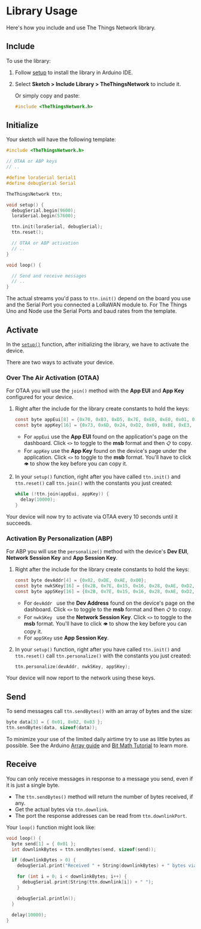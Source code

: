 # Library Usage
Here's how you include and use The Things Network library.

## Include

To use the library:

1.  Follow [setup](#setup) to install the library in Arduino IDE.
2.  Select **Sketch > Include Library > TheThingsNetwork** to include it.

	Or simply copy and paste:
  
	```c
	#include <TheThingsNetwork.h>
	```

## Initialize

Your sketch will have the following template:

```c
#include <TheThingsNetwork.h>

// OTAA or ABP keys
// ..

#define loraSerial Serial1
#define debugSerial Serial

TheThingsNetwork ttn;

void setup() {
  debugSerial.begin(9600);
  loraSerial.begin(57600);

  ttn.init(loraSerial, debugSerial);
  ttn.reset();

  // OTAA or ABP activation
  // ..
}

void loop() {

  // Send and receive messages
  // ..
}
```

The actual streams you'd pass to `ttn.init()` depend on the board you use and the Serial Port you connected a LoRaWAN module to. For The Things Uno and Node use the Serial Ports and baud rates from the template.

## Activate

In the [`setup()`](https://www.arduino.cc/en/Reference/setup) function, after initializing the library, we have to activate the device.

There are two ways to activate your device.

### Over The Air Activation (OTAA)

For OTAA you will use the `join()` method with the **App EUI** and **App Key** configured for your device.

1.  Right after the include for the library create constants to hold the keys:

    ```c
    const byte appEui[8] = {0x70, 0xB3, 0xD5, 0x7E, 0xE0, 0xE0, 0x01, 0x4A1};
    const byte appKey[16] = {0x73, 0x6D, 0x24, 0xD2, 0x69, 0xBE, 0xE3, 0xAE, 0x0E, 0xCE, 0xF0, 0xBB, 0x6C, 0xA4, 0xBA, 0xFE};
    ```

    * For `appEui` use the **App EUI** found on the application's page on the dashboard. Click `<>` to toggle to the **msb** format and then `📋` to copy.
    * For `appKey` use the **App Key** found on the device's page under the application. Click `<>` to toggle to the **msb** format. You'll have to click `👁` to show the key before you can copy it.

2.  In your `setup()` function, right after you have called `ttn.init()` and `ttn.reset()` call `ttn.join()` with the constants you just created:

    ```c
    while (!ttn.join(appEui, appKey)) {
      delay(10000);
    }
    ```

Your device will now try to activate via OTAA every 10 seconds until it succeeds.

### Activation By Personalization (ABP)

For ABP you will use the `personalize()` method with the device's **Dev EUI**, **Network Session Key** and **App Session Key**.

1.  Right after the include for the library create constants to hold the keys:

    ```c
    const byte devAddr[4] = {0x02, 0xDE, 0xAE, 0x00};
    const byte nwkSKey[16] = {0x2B, 0x7E, 0x15, 0x16, 0x28, 0xAE, 0xD2, 0xA6, 0xAB, 0xF7, 0x15, 0x88, 0x09, 0xCF, 0x4F, 0x3C};
    const byte appSKey[16] = {0x2B, 0x7E, 0x15, 0x16, 0x28, 0xAE, 0xD2, 0xA6, 0xAB, 0xF7, 0x15, 0x88, 0x09, 0xCF, 0x4F, 0x3C};
    ```

    * For `devAddr ` use the **Dev Address** found on the device's page on the dashboard. Click `<>` to toggle to the **msb** format and then `📋` to copy.
    * For `nwkSKey ` use the **Network Session Key**. Click `<>` to toggle to the **msb** format. You'll have to click `👁` to show the key before you can copy it.
    * For `appSKey` use **App Session Key**.

2.  In your `setup()` function, right after you have called `ttn.init()` and `ttn.reset()` call `ttn.personalize()` with the constants you just created:

    ```c
    ttn.personalize(devAddr, nwkSKey, appSKey);
    ```

Your device will now report to the network using these keys.

## Send

To send messages call `ttn.sendBytes()` with an array of bytes and the size:

```c
byte data[3] = { 0x01, 0x02, 0x03 };
ttn.sendBytes(data, sizeof(data));
```

To minimize your use of the limited daily airtime try to use as little bytes as possible. See the Arduino [Array guide](https://www.arduino.cc/en/Reference/Array) and [Bit Math Tutorial](http://playground.arduino.cc/Code/BitMath#binary) to learn more.

## Receive

You can only receive messages in response to a message you send, even if it is just a single byte.

* The `ttn.sendBytes()` method will return the number of bytes received, if any.
* Get the actual bytes via `ttn.downlink`.
* The port the response addresses can be read from `ttn.downlinkPort`.

Your `loop()` function might look like:

```c
void loop() {
  byte send[1] = { 0x01 };
  int downlinkBytes = ttn.sendBytes(send, sizeof(send));

  if (downlinkBytes > 0) {
    debugSerial.print("Received " + String(downlinkBytes) + " bytes via " + String(ttn.downlinkPort) + ": ")

    for (int i = 0; i < downlinkBytes; i++) {
      debugSerial.print(String(ttn.downlink[i]) + " ");
    }

    debugSerial.println();
  }
  
  delay(10000);
}
```